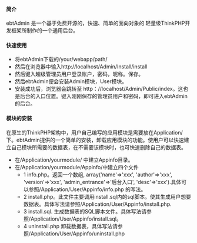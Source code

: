 ﻿#### 简介

ebtAdmin 是一个基于免费开源的，快速、简单的面向对象的 轻量级ThinkPHP开发框架所制作的一个通用后台。

#### 快速使用

* 将ebtAdmin下载的/your/webapp/path/
* 然后在浏览器中输入http://localhost/Admin/Install/install
* 然后键入超级管理员用户登录账户，密码，昵称。保存。
* 然后ebtAdmin便会安装Admin模块，User模块。
* 安装成功后，浏览器会跳转至 http：//localhost/Admin/Public/index。这也是后台的入口位置。键入刚刚保存的管理员用户和密码，即可进入ebtAdmin的后台。

#### 模块的安装

在原生的ThinkPHP架构中，用户自己编写的应用模块是需要放在Application/下。ebtAdmin提供的一个简单的安装，卸载应用模块的功能。使用户可以快速建立自己模块所需要的数据表，在不需要该模块时，也可快速删除自己的数据表。

* 在/Application/yourmodule/ 中建立Appinfo目录。
* 在/Application/yourmodule/Appinfo/中建立四个文件
  * 1 info.php。返回一个数组, array('name'=>'xxx', 'author'=>'xxx', 'version'=>'xxx', 'admin_entrance'=>'后台入口', 'desc'=>'xxx').具体可以参照/Application/User/Appinfo/info.php 的写法。
  * 2 install.php。此文件主要调用install.sql内的sql脚本。使其生成用户想要数据表。具体写法请参照/Application/User/Appinfo/install.php.
  * 3 install.sql. 生成数据表的SQL脚本文件。具体写法请参照/Application/User/Appinfo/install.sql。
  * 4 uninstall.php 卸载数据表，具体写法请参照/Application/User/Appinfo/uninstall.php

